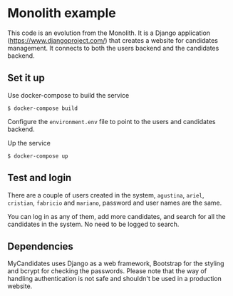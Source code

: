 Monolith example
=======

This code is an evolution from the Monolith. It is a Django application (https://www.djangoproject.com/) that creates a website for candidates management. It connects to both the users backend and the candidates backend.

Set it up
------

Use docker-compose to build the service

    $ docker-compose build

Configure the `environment.env` file to point to the users and candidates backend.


Up the service

    $ docker-compose up


Test and login
------

There are a couple of users created in the system, `agustina`, `ariel`, `cristian`, `fabricio` and `mariano`, password and user names are the same.

You can log in as any of them, add more candidates, and search for all the candidates in the system. No need to be logged to search.


Dependencies
------

MyCandidates uses Django as a web framework, Bootstrap for the styling and bcrypt for checking the passwords. Please note that the way of handling authentication is not safe and shouldn't be used in a production website.
